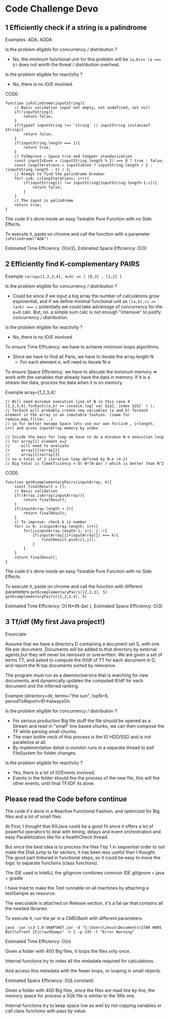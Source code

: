 # Code Challenge Devo

## 1 Efficiently check if a string is a palindrome

Examples: ADA, ADDA

Is the problem eligible for concurrency / distribution ?
* No, the minimum functional unit for this problem will be `(a,b)=> (a === b)` does not worth the threat / distribution overheat.

Is the problem eligible for reactivity ?
* No, there is no IO/E involved.

CODE:
```
function isPalindrome(inputString){
    // Basic validation input not empty, not undefined, not null
    if(!inputString){
        return false;
    }
    if(typeof inputString !== 'string' || inputString instanceof String){
        return false;
    }
    if(inputString.length === 1){
        return true;
    }
    // ToImprove : Space trim and toUpper standarization
    const inputIsEven = (inputString.length % 2) === 0 ? true : false;
    const loopIterations = inputIsEven ? inputString.length / 2 : (inputString.length - 1) / 2;
    // Atempt to find the palindrome breaker
    for( i=0; i<loopIterations; i++){
        if(inputString[i] !== inputString[inputString.length-1-i]){
            return false;
        }
    }
    // The input is palindrome
    return true;
}
```
The code it's done inside an easy Testable Pure Function with no Side Effects.

To execute it, paste on chrome and call the function with a parameter
`isPalindrome("ADA")`

Estimated Time Efficiency: O(n/2), Estimated Space Efficiency: O(3)

## 2 Efficiently find K-complementary PAIRS

Example `(array=[1,2,3,4], k=5) => [ [0,3] , [1,2] ]`

Is the problem eligible for concurrency / distribution ?
* Could be since if we input a big array the number of calculations grow exponential, and if we define minimal functional unit as `([a,b],c) => (a+b) === c` potentially we could take advantage of concurrency for the a+b calc.
But, no. a simple sum calc is not enough "intensive" to justify concurrency / distribution.

Is the problem eligible for reactivity ?
* No, there is no IO/E involved.

To ensure Time Efficiency: we have to achieve minimum loops algorithms.
* Since we have to find all Paris, we have to iterate the array.length N
  * For each element e, will need to iterate N-e

To ensure Space Efficiency: we have to allocate the minimum memory => work with the variables that already have the data in memory.
If it is a stream like data, process the data when it is on memory.

Example array=[1,2,3,4]:
```
// Will need minimun execution line of N in this case 4
[1,2,3,4].forEach((a,b) => console.log(`val ${a}, index ${b}` ) );
// forEach will probably create new variables (a and b) foreach element in the array in an inmutable fashion. (same for reduce,map,filter...)
// so for better manage Space lets use our own for(i=0 , i<length, i++) and acces inputArray memory by index

// Inside the main for loop we have to do a minimun N-e execution loop
// for array[1] element e=2
//     will need to evaluate
//     array[1]+array[2]
//     array[1]+array[3]
// so a total of 2 iteration loop defined by N-e (4-2)
// Big total is TimeEficiency = O( N*(N-Δe) ) which is better than N^2
```

CODE:
```
function getKcomplementaryPairs(inputArray, k){
    const finalResult = [];
    // Basic validation
    if(!Array.isArray(inputArray)){
        return finalResult;
    }
    if(inputArray.length < 2){
        return finalResult;
    }
    // To improve: check k is number
    for( i= 0; i<inputArray.length; i++){
        for(j=inputArray.length-1; i<j; j--){
            if(inputArray[i]+inputArray[j] === k){
                finalResult.push([i,j]);
            }
        }
    }
    return finalResult;
}
```
The code it's done inside an easy Testable Pure Function with no Side Effects.

To execute it, paste on chrome and call the function with different parameters
`getKcomplementaryPairs([2,2,3], 5)`
`getKcomplementaryPairs([1,2,3,4], 5)`

Estimated Time Efficiency: O( N*(N-Δe) ), Estimated Space Efficiency: O(3)

## 3 Tf/idf (My first Java project!)

Enunciate:

Assume that we have a directory D containing a document set S, with one file per document. Documents will be
added to that directory by external agents,but they will never be removed or overwritten. We are given a set of
terms TT, and asked to compute the tf/idf of TT for each document in D, and report the N top documents sorted by
relevance.

The program must run as a daemon/service that is watching for new documents, and dynamically updates
the computed tf/idf for each document and the inferred ranking.

Example (directory=dir, terms="the sun", topN=6, periodToReport=9)=>alwaysOn

Is the problem eligible for concurrency / distribution ?
* For serious production Big file stuff the file should be opened as a Stream and read in "small" line based chunks, we can then compose the TF while parsing small chunks.
* The main bottle-neck of this process is the IO HDD/SSD and is not parallelize at all.
* By implementation detail io.monitor runs in a separate thread to poll FileSystem for folder changes.

Is the problem eligible for reactivity ?
* Yes, there is a lot of IO/Events involved.
* Events in the folder should fire the process of the new file, this will fire other events, until final TF/IDF its done.

## Please read the Code before continue

The code it's done in a Reactive Functional Fashion, and optimized for Big files and a lot of small files.

At First, I thought that RXJava could be a good fit since it offers a lot of powerful operators to deal with timing, delays
and event orchestration and easy Parallelization like for a healthCheck thread.

But since the best idea is to process the files 1 by 1 in sequential order to not make the Disk jump to far sectors, it has been less useful than I thought.
The good part tinkered in functional steps, so it could be easy to move the logic to separate functions (class functions).

The IDE used is IntelliJ, the gitignore combines common IDE gitignore + java + gradle

I have tried to make the Test runnable on all machines by attaching a testSample as resource.

The executable is attached on Release section, it's a fat-jar that contains all the needed libraries.

To execute it, run the jar in a CMD/Bash with different parameters

`java -jar cc3-1.0-SNAPSHOT.jar -d "C:\Users\Jesus\Documents\STAR WARS Battlefront II\CrashDumps" -n 2 -p 333 -t "Error Warning"`

Estimated Time Efficiency: O(n)

Given a folder with 400 Big files, it loops the files only once.

Internal functions try to index all the metadata required for calculations.

And access this metadata with the fewer loops, or looping in small objects.

Estimated Space Efficiency: O(Δ constant)

Given a folder with 400 Big files, since the files are read line by line, the memory space for process a 5Gb file is similar to the 5Kb one.

Internal functions try to keep space low as well by not copying variables or call class functions with pass by value.